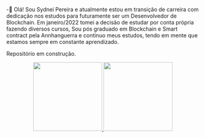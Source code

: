 -👋 Olá! Sou Sydnei Pereira e atualmente estou em transição de carreira com dedicação nos estudos para
            futuramente ser um Desenvolvedor de Blockchain. Em janeiro/2022 tomei a decisão de estudar por conta própria
            fazendo diversos cursos, Sou pós graduado em Blockchain e Smart contract pela Annhanguerra e continuo meus estudos, tendo em mente que estamos sempre em constante aprendizado.
            
  Repositório em construção.   
  
<div align="center">
  <a href="https://github.com/SydneiDev">
  <img height="180em" src="https://github-readme-stats.vercel.app/api?username=SydneiDev&show_icons=true&theme=dracula&include_all_commits=true&count_private=true" />
  <img height="180em" src="https://github-readme-stats.vercel.app/api/top-langs/?username=SydneiDev&layout=compact&langs_count=7&theme=dracula"/>
</div>
        
       

